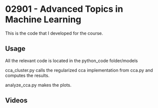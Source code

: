 # 02901 - Advanced Topics in Machine Learning


This is the code that I developed for the course.

## Usage
All the relevant code is located in the python_code folder/models

cca_cluster.py calls the regularized cca implementation from cca.py and computes the results.

analyze_cca.py makes the plots.

## Videos

